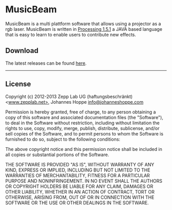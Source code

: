 MusicBeam
=========

MusicBeam is a multi plattform software that allows using a projector as a rgb laser.
MusicBeam is written in [Processing 1.5.1](http://processing.org) a JAVA based language that is easy to learn to enable users to contribute new effects.


Download
--------
The latest releases can be found [here](http://musicbeam.zepplab.net).


_______


License
-------

Copyright (c) 2012-2013 Zepp Lab UG (haftungsbeschränkt) <www.zepplab.net>, Johannes Hoppe <info@johanneshoppe.com>

Permission is hereby granted, free of charge, to any person obtaining a copy of this software and associated documentation files (the "Software"), to deal in the Software without restriction, including without limitation the rights to use, copy, modify, merge, publish, distribute, sublicense, and/or sell copies of the Software, and to permit persons to whom the Software is furnished to do so, subject to the following conditions:

The above copyright notice and this permission notice shall be included in all copies or substantial portions of the Software.

THE SOFTWARE IS PROVIDED "AS IS", WITHOUT WARRANTY OF ANY KIND, EXPRESS OR IMPLIED, INCLUDING BUT NOT LIMITED TO THE WARRANTIES OF MERCHANTABILITY, FITNESS FOR A PARTICULAR PURPOSE AND NONINFRINGEMENT. IN NO EVENT SHALL THE AUTHORS OR COPYRIGHT HOLDERS BE LIABLE FOR ANY CLAIM, DAMAGES OR OTHER LIABILITY, WHETHER IN AN ACTION OF CONTRACT, TORT OR OTHERWISE, ARISING FROM, OUT OF OR IN CONNECTION WITH THE SOFTWARE OR THE USE OR OTHER DEALINGS IN THE SOFTWARE.
